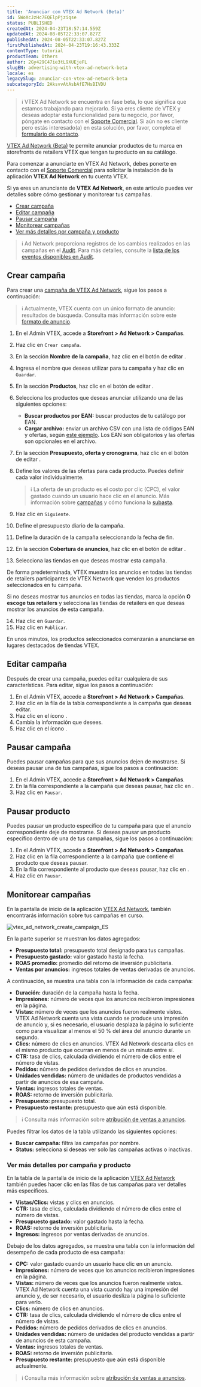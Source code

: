 ```yaml
---
title: 'Anunciar con VTEX Ad Network (Beta)'
id: 5WoXcJzHc7EQElpPjziqse
status: PUBLISHED
createdAt: 2024-04-23T18:57:14.559Z
updatedAt: 2024-08-05T22:33:07.827Z
publishedAt: 2024-08-05T22:33:07.827Z
firstPublishedAt: 2024-04-23T19:16:43.333Z
contentType: tutorial
productTeam: Others
author: 2Gy429C47ie3tL9XUEjeFL
slugEN: advertising-with-vtex-ad-network-beta
locale: es
legacySlug: anunciar-con-vtex-ad-network-beta
subcategoryId: 2AksvvAtAsbAfE7HsBIVDU
---
```


>ℹ️ VTEX Ad Network se encuentra en fase beta, lo que significa que estamos trabajando para mejorarlo. Si ya eres cliente de VTEX y deseas adoptar esta funcionalidad para tu negocio, por favor, póngate en contacto con el [Soporte Comercial](https://help.vtex.com/es/tracks/soporte-en-vtex--4AXsGdGHqExp9ZkiNq9eMy/3KQWGgkPOwbFTPfBxL7YwZ). Si aún no es cliente pero estás interesado(a) en esta solución, por favor, completa el [formulario de contacto](https://vtex.com/co-es/contacto/).

[VTEX Ad Network (Beta)](https://help.vtex.com/es/tutorial/vtex-ad-network-beta--2cgqXcBuJmXN2livQvClur) te permite anunciar productos de tu marca en storefronts de retailers VTEX que tengan tu producto en su catálogo.

Para comenzar a anunciarte en VTEX Ad Network, debes ponerte en contacto con el [Soporte Comercial](https://help.vtex.com/es/tracks/soporte-en-vtex--4AXsGdGHqExp9ZkiNq9eMy/3KQWGgkPOwbFTPfBxL7YwZ) para solicitar la instalación de la aplicación __VTEX Ad Network__ en tu cuenta VTEX.

Si ya eres un anunciante de **VTEX Ad Network**, en este artículo puedes ver detalles sobre cómo gestionar y monitorear tus campañas.

- [Crear campaña](#crear-campana)
- [Editar campaña](#editar-campana)
- [Pausar campaña](#pausar-campana)
- [Monitorear campañas](#monitorear-campanas)
- [Ver más detalles por campaña y producto](#ver-mas-detalles-por-campana-y-producto)

>ℹ️ Ad Network proporciona registros de los cambios realizados en las campañas en el <a
> href="https://help.vtex.com/es/tutorial/audit--5RXf9WJ5YLFBcS8q8KcxTA">
> Audit</a>. Para más detalles, consulte la <a
> href="https://help.vtex.com/es/tutorial/eventos-disponibles-en-audit--6r1Mzcu5NmkmmDLJlz9CCZ#ad-network">
> lista de los eventos disponibles en Audit</a>.

## Crear campaña

Para crear una [campaña de VTEX Ad Network](https://help.vtex.com/es/tutorial/vtex-ad-network-beta--2cgqXcBuJmXN2livQvClur#campanas), sigue los pasos a continuación:

>ℹ️ Actualmente, VTEX cuenta con un único formato de anuncio: resultados de búsqueda. Consulta más información sobre este [formato de anuncio](https://help.vtex.com/es/tutorial/vtex-ad-network-beta--2cgqXcBuJmXN2livQvClur#formato-de-anuncio).

1. En el Admin VTEX, accede a __Storefront > Ad Network > Campañas__.
2. Haz clic en `Crear campaña`.
3. En la sección **Nombre de la campaña**, haz clic en el botón de editar <i class="fas fa-pencil-alt"></i>.
4. Ingresa el nombre que deseas utilizar para tu campaña y haz clic en `Guardar`.
5. En la sección **Productos**, haz clic en el botón de editar <i class="fas fa-pencil-alt"></i>.
6. Selecciona los productos que deseas anunciar utilizando una de las siguientes opciones:

   * __Buscar productos por EAN:__ buscar productos de tu catálogo por EAN.
   * __Cargar archivo:__ enviar un archivo CSV con una lista de códigos EAN y ofertas, según [este ejemplo](https://assets.ctfassets.net/alneenqid6w5/37tlx8GVGFxhOS48l73Ehz/c61c4a27f462bb3fa85457eed1bad0b8/teste-ads.csv). Los EAN son obligatorios y las ofertas son opcionales en el archivo.

7. En la sección **Presupuesto, oferta y cronograma**, haz clic en el botón de editar <i class="fas fa-pencil-alt"></i>.
8. Define los valores de las ofertas para cada producto. Puedes definir cada valor individualmente.
	>ℹ️ La oferta de un producto es el costo por clic (CPC), el valor gastado cuando un usuario hace clic en el anuncio. Más información sobre [campañas](https://help.vtex.com/es/tutorial/vtex-ad-network-beta--2cgqXcBuJmXN2livQvClur#campanas) y cómo funciona la [subasta](https://help.vtex.com/es/tutorial/vtex-ad-network-beta--2cgqXcBuJmXN2livQvClur#priorizacion-de-anuncios).
9. Haz clic en `Siguiente`.
10. Define el presupuesto diario de la campaña.
11. Define la duración de la campaña seleccionando la fecha de fin.
12. En la sección **Cobertura de anuncios**, haz clic en el botón de editar <i class="fas fa-pencil-alt"></i>.
13. Selecciona las tiendas en que deseas mostrar esta campaña.

   De forma predeterminada, VTEX muestra los anuncios en todas las tiendas de retailers participantes de VTEX Network que venden los productos seleccionados en tu campaña.

   Si no deseas mostrar tus anuncios en todas las tiendas, marca la opción **O escoge tus retailers** y selecciona las tiendas de retailers en que deseas mostrar los anuncios de esta campaña.

14. Haz clic en `Guardar`.
15. Haz clic en `Publicar`.

En unos minutos, los productos seleccionados comenzarán a anunciarse en lugares destacados de tiendas VTEX.

## Editar campaña

Después de crear una campaña, puedes editar cualquiera de sus características. Para editar, sigue los pasos a continuación:

1. En el Admin VTEX, accede a __Storefront > Ad Network > Campañas__.
2. Haz clic en la fila de la tabla correspondiente a la campaña que deseas editar.
3. Haz clic en el ícono <i class="fas fa-pencil-alt"></i>.
4. Cambia la información que desees.
5. Haz clic en el ícono <i class="fa-solid fa-check"></i>.

## Pausar campaña

Puedes pausar campañas para que sus anuncios dejen de mostrarse. Si deseas pausar una de tus campañas, sigue los pasos a continuación:

1. En el Admin VTEX, accede a __Storefront > Ad Network > Campañas__.
2. En la fila correspondiente a la campaña que deseas pausar, haz clic en <i class="fas fa-ellipsis-v"></i>.
3. Haz clic en `Pausar`.

## Pausar producto

Puedes pausar un producto específico de tu campaña para que el anuncio correspondiente deje de mostrarse. Si deseas pausar un producto específico dentro de una de tus campañas, sigue los pasos a continuación:

1. En el Admin VTEX, accede a __Storefront > Ad Network > Campañas__.
2. Haz clic en la fila correspondiente a la campaña que contiene el producto que deseas pausar.
3. En la fila correspondiente al producto que deseas pausar, haz clic en <i class="fas fa-ellipsis-v"></i>.
4. Haz clic en `Pausar`.

## Monitorear campañas

En la pantalla de inicio de la aplicación [VTEX Ad Network](https://help.vtex.com/es/tutorial/vtex-ad-network-beta--2cgqXcBuJmXN2livQvClur), también encontrarás información sobre tus campañas en curso.

![vtex_ad_network_create_campaign_ES](https://raw.githubusercontent.com/vtexdocs/help-center-content/refs/heads/main/_1.png)

En la parte superior se muestran los datos agregados:

- **Presupuesto total:** presupuesto total designado para tus campañas.
- **Presupuesto gastado:** valor gastado hasta la fecha.
- **ROAS promedio:** promedio del retorno de inversión publicitaria.
- **Ventas por anuncios:** ingresos totales de ventas derivadas de anuncios.

A continuación, se muestra una tabla con la información de cada campaña:

- **Duración:** duración de la campaña hasta la fecha.
- **Impresiones:** número de veces que los anuncios recibieron impresiones en la página.
- **Vistas:** número de veces que los anuncios fueron realmente vistos. VTEX Ad Network cuenta una vista cuando se produce una impresión de anuncio y, si es necesario, el usuario desplaza la página lo suficiente como para visualizar al menos el 50 % del área del anuncio durante un segundo.
- **Clics:** número de clics en anuncios. VTEX Ad Network descarta clics en el mismo producto que ocurran en menos de un minuto entre sí.
- **CTR:** tasa de clics, calculada dividiendo el número de clics entre el número de vistas.
- **Pedidos:** número de pedidos derivados de clics en anuncios.
- **Unidades vendidas:** número de unidades de productos vendidas a partir de anuncios de esa campaña.
- **Ventas:** ingresos totales de ventas.
- **ROAS:** retorno de inversión publicitaria.
- **Presupuesto:** presupuesto total.
- **Presupuesto restante:** presupuesto que aún está disponible.

>ℹ️ Consulta más información sobre [atribución de ventas a anuncios](https://help.vtex.com/es/tutorial/vtex-ad-network-beta--2cgqXcBuJmXN2livQvClur#ventana-de-atribucion).

Puedes filtrar los datos de la tabla utilizando las siguientes opciones:

- **Buscar campaña:** filtra las campañas por nombre.
- **Status:** selecciona si deseas ver solo las campañas activas o inactivas.

### Ver más detalles por campaña y producto

En la tabla de la pantalla de inicio de la aplicación [VTEX Ad Network](https://help.vtex.com/es/tutorial/vtex-ad-network-beta--2cgqXcBuJmXN2livQvClur) también puedes hacer clic en las filas de tus campañas para ver detalles más específicos.

- **Vistas/Clics:** vistas y clics en anuncios.
- **CTR:** tasa de clics, calculada dividiendo el número de clics entre el número de vistas.
- **Presupuesto gastado:** valor gastado hasta la fecha.
- **ROAS:** retorno de inversión publicitaria.
- **Ingresos:** ingresos por ventas derivadas de anuncios.

Debajo de los datos agregados, se muestra una tabla con la información del desempeño de cada producto de esa campaña:

- **CPC:** valor gastado cuando un usuario hace clic en un anuncio.
- **Impresiones:** número de veces que los anuncios recibieron impresiones en la página.
- **Vistas:** número de veces que los anuncios fueron realmente vistos. VTEX Ad Network cuenta una vista cuando hay una impresión del anuncio y, de ser necesario, el usuario desliza la página lo suficiente para verlo.
- **Clics:** número de clics en anuncios.
- **CTR:** tasa de clics, calculada dividiendo el número de clics entre el número de vistas.
- **Pedidos:** número de pedidos derivados de clics en anuncios.
- **Unidades vendidas:** número de unidades del producto vendidas a partir de anuncios de esta campaña.
- **Ventas:** ingresos totales de ventas.
- **ROAS:** retorno de inversión publicitaria.
- **Presupuesto restante:** presupuesto que aún está disponible actualmente.

>ℹ️ Consulta más información sobre [atribución de ventas a anuncios](https://help.vtex.com/es/tutorial/vtex-ad-network-beta--2cgqXcBuJmXN2livQvClur#ventana-de-atribucion).

